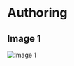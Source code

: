 # Authoring
## Image 1
![Image 1](https://sallysbakingaddiction.com/wp-content/uploads/2013/04/triple-chocolate-cake-4.jpg)
